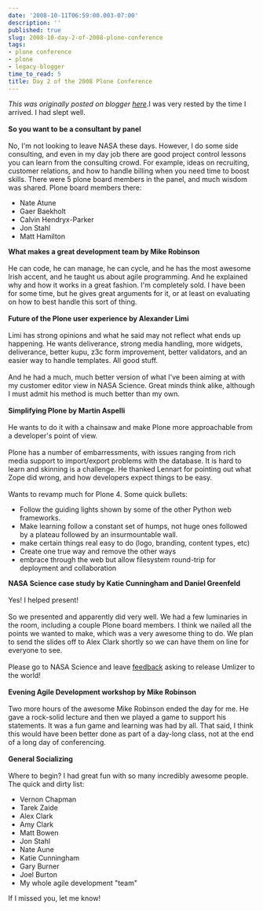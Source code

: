 ```yaml
---
date: '2008-10-11T06:59:00.003-07:00'
description: ''
published: true
slug: 2008-10-day-2-of-2008-plone-conference
tags:
- plone conference
- plone
- legacy-blogger
time_to_read: 5
title: Day 2 of the 2008 Plone Conference
---
```


*This was originally posted on blogger [here](https://pydanny.blogspot.com/2008/10/day-2-of-2008-plone-conference.html)*.I was very rested by the time I arrived.  I had slept well.<br /><br /><span style="font-weight: bold;">So you want to be a consultant by panel</span><br /><br />No, I'm not looking to leave NASA these days. However, I do some side consulting, and even in my day job there are good project control lessons you can learn from the consulting crowd. For example, ideas on recruiting, customer relations, and how to handle billing when you need time to boost skills. There were 5 plone board members in the panel, and much wisdom was shared. Plone board members there:<br /><ul><li>    Nate Atune</li><li>    Gaer Baekholt</li><li>    Calvin Hendryx-Parker</li><li>    Jon Stahl</li><li>    Matt Hamilton<br /></li></ul><span style="font-weight: bold;">What makes a great development team by Mike Robinson</span><br /><br />He can code, he can manage, he can cycle, and he has the most awesome Irish accent, and he taught us about agile programming. And he explained why and how it works in a great fashion. I'm completely sold. I have been for some time, but he gives great arguments for it, or at least on evaluating on how to best handle this sort of thing.<br /><br /><span style="font-weight: bold;">Future of the Plone user experience by Alexander Limi</span><br /><br />Limi has strong opinions and what he said may not reflect what ends up happening. He wants deliverance, strong media handling, more widgets, deliverance, better kupu, z3c form improvement, better validators, and an easier way to handle templates. All good stuff.<br /><br />And he had a much, much better version of what I've been aiming at with my customer editor view in NASA Science. Great minds think alike, although I must admit his method is much better than my own.<br /><br /><span style="font-weight: bold;">Simplifying Plone by Martin Aspelli</span><br /><br />He wants to do it with a chainsaw and make Plone more approachable from a developer's point of view.<br /><br />Plone has a number of embarressments, with issues ranging from rich media support to import/export problems with the database. It is hard to learn and skinning is a challenge. He thanked Lennart for pointing out what Zope did wrong, and how developers expect things to be easy.<br /><br />Wants to revamp much for Plone 4.  Some quick bullets:<br /><ul><li>Follow the guiding lights shown by some of the other Python web frameworks.</li><li>Make learning follow a constant set of humps, not huge ones followed by a plateau followed by an insurmountable wall.</li><li>make certain things real easy to do (logo, branding, content types, etc)</li><li>Create one true way and remove the other ways</li><li>embrace through the web but allow filesystem round-trip for deployment and collaboration</li></ul><span style="font-weight: bold;">NASA Science case study by Katie Cunningham and Daniel Greenfeld</span><br /><br />Yes!  I helped present!<br /><br />So we presented and apparently did very well. We had a few luminaries in the room, including a couple Plone board members. I think we nailed all the points we wanted to make, which was a very awesome thing to do. We plan to send the slides off to Alex Clark shortly so we can have them on line for everyone to see.<br /><br />Please go to NASA Science and leave <a href="http://nasascience.nasa.gov/contact-info">feedback</a> asking to release Umlizer to the world!<br /><br /><span style="font-weight: bold;">Evening Agile Development workshop by Mike Robinson</span><br /><br />Two more hours of the awesome Mike Robinson ended the day for me. He gave a rock-solid lecture and then we played a game to support his statements. It was a fun game and learning was had by all. That said, I think this would have been better done as part of a day-long class, not at the end of a long day of conferencing.<br /><br /><span style="font-weight: bold;">General Socializing</span><br /><br />Where to begin? I had great fun with so many incredibly awesome people.  The quick and dirty list:<br /><ul><li>Vernon Chapman</li><li>Tarek Zaide</li><li>Alex Clark</li><li>Amy Clark</li><li>Matt Bowen</li><li>Jon Stahl</li><li>Nate Aune</li><li>Katie Cunningham</li><li>Gary Burner</li><li>Joel Burton</li><li>My whole agile development "team"</li></ul>If I missed you, let me know!